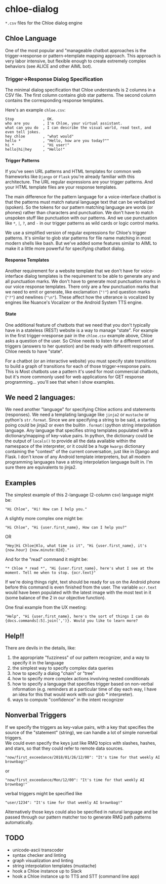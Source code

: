 # chloe-dialog

`*.csv` files for the Chloe dialog engine

## Chloe Language

One of the most popular and "manageable chatbot approaches is the trigger->response or pattern->template mapping approach. 
This approach is very labor intensive, but flexible enough to create extremely complex behaviors (see ALICE and other AIML bot).

### Trigger->Response Dialog Specification

The minimal dialog specification that Chloe understands is 2 columns in a CSV file.
The first column contains glob star patterns.
The second column contains the corresponding response templates.

Here's an example `chloe.csv`:

```text
Stop             , OK.
who are you      , I'm Chloe, your virtual assistant.
what can you do  , I can describe the visual world, read text, and even tell jokes.
hey chloe        , "what would"
hello *          , "Hello, how are you today?""
hi *             , "Hi user!"
hello|hi|hey     , "Hello!"    
```

#### Trigger Patterns

If you've seen URL patterns and HTML templates for common web frameworks like `Django` or `Flask` you're already familiar with this architecture. 
The URL regular expressions are your trigger patterns. 
And your HTML template files are your response templates. 

The main difference for the pattern language for a voice-interface chatbot is that the patterns must match natural language text that can be verbalized (spoken). 
So the tokens for our pattern matching language are words (or phones) rather than characters and punctuation. 
We don't have to match unspoken stuff like punctuation with our patterns. 
And we use punctuation like `*`, `|`, `?`, and `-` in our trigger patterns as wild cards or logic control marks. 

We use a simplified version of regular expressions for Chloe's trigger patterns. 
It's similar to glob star patterns for file name matching in most modern shells like bash.
But we've added some features similar to AIML to make it a little more powerful for specifying chatbot dialog.

#### Response Templates

Another requirement for a website template that we don't have for voice-interface dialog templates is the requirement to be able to generate any and all punctuation marks. 
We don't have to generate most punctuation marks in our voice response templates. 
There only are a few punctuation marks that we need to emit or generate, like exclamation (`"!"`) and question marks (`"?"`) and newlines (`"\n"`). 
These affect how the utterance is vocalized by engines like Nuance's Vocalizer or the Android System TTS engine. 


#### State

One additional feature of chatbots that we need that you don't typically have in a stateless (REST) website is a way to manage "state". 
For example in the first trigger->response pair in the `chloe.csv` example above, Chloe asks a question of the user. 
So Chloe needs to listen for a different set of triggers (answers to her question) and be ready with different responses. 
Chloe needs to have "state". 

For a chatbot (or an interactive website) you must specify state transitions to build a graph of transitions for each of those trigger->response pairs.
This is Most chatbots use a pattern it's used for most commercial chatbots, but it's more commonly used for web applications for GET response programming... you'll see that when I show examples.

## We need 2 languages:

We need another "language" for specifying Chloe actions and statements (responses). 
We need a templating language like `jinja2` or `mustache` or python's `str.format`. 
Since we are specifying a string to be said, a starting poing could be jinja2 or even the builtin `.format()`python string interpolation language. Any language that specifies string templates populated with a dictionary/mapping of key-value pairs. In python, the dictionary could be the output of `locals()` to provide all the data available within the namespace of the interpreter, or it could be a huge `kwargs` dictionary containing the "context" of the current conversation, just like in Django and Flask. I don't know of any Android template interpreters, but all modern programming languages have a string interpolation language built in. I'm sure there are equivalents to jinja2.

## Examples

The simplest example of this 2-language (2-column csv) language might be:

    "Hi Chloe", "Hi! How can I help you."

A slightly more complex one might be:

    "Hi Chloe", "Hi {user.first_name}, How can I help you?"


OR

    "Hey|Hi Chloe|Klo, what time is it", "Hi {user.first_name}, it's {now.hour} {now.minute:02d}."

And for the "read" command it might be:

    "* Chloe * read *", "Hi {user.first_name}, here's what I see at the moment. Tell me when to stop. {ocr.text}"

If we're doing things right, text should be ready for us on the Android phone before this command is even finished from the user. The variable `ocr.text` would have been populated with the latest image with the most text in it (some balance of the 2 in our objective function).

One final example from the UX meeting:

    "Help", "Hi {user.first_name}, here's the sort of things I can do {docs.commands[:5].join(',')}. Would you like to learn more?

## Help!!

There are devils in the details, like:

1. the appropriate "fuzziness" of our pattern recognizer, and a way to specify it in the language
2. the simplest way to specify complex data queries
3. how to specify a dialog "chain" or "tree"
4. how to specify more complex actions involving nested conditionals
5. how to specify a language that specifies trigger based on non-verbal information (e.g. reminders at a particular time of day each way, I have an idea for this that would work with our glob * interpreter).
6. ways to compute "confidence" in the intent recognizer

## Nonverbal Triggers

If we specify the triggers as key-value pairs, with a key that specifies the source of the "statement" (string), we can handle a lot of simple nonverbal triggers.  
We could even specify the keys just like RMQ topics with slashes, hashes, and stars, so that they could refer to remote data sources.

    "now/first_exceedance/2018/01/26/12/00": "It's time for that weekly AI brownbag!" 
or

    "now/first_exceedance/Mon/12/00": "It's time for that weekly AI brownbag!" 

verbal triggers might be specified like

    "user/1234": "It's time for that weekly AI brownbag!" 

Alternatively those keys could also be specified in natural language and be passed through our pattern matcher too to generate RMQ path patterns automatically. 


## TODO

- unicode-ascii transcoder
- syntax checker and linting
- graph visualization and linting
- string interpolation templates (mustache)
- hook a Chloe instance up to Slack
- hook a Chloe instance up to TTS and STT (command line app)




